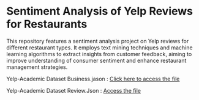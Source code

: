 # Sentiment Analysis of Yelp Reviews for Restaurants
This repository features a sentiment analysis project on Yelp reviews for different restaurant types. It employs text mining techniques and machine learning algorithms to extract insights from customer feedback, aiming to improve understanding of consumer sentiment and enhance restaurant management strategies.

Yelp-Academic Dataset Business.jason :
[Click here to access the file](https://drive.google.com/file/d/11jYEBAeEIoyQjvVBiqMRhjdTEBasUvkx/view?usp=share_link)



Yelp-Academic Dataset Review.Json :
[Access the file](https://drive.google.com/file/d/1cdUGNBw_tFzus6HO2j60P4L0QsWWbiAi/view?usp=share_link)
